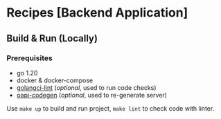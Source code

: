 # Recipes [Backend Application]

## Build & Run (Locally)
### Prerequisites
- go 1.20
- docker & docker-compose
- [golangci-lint](https://github.com/golangci/golangci-lint) (<i>optional</i>, used to run code checks)
- [oapi-codegen](https://github.com/deepmap/oapi-codegen) (<i>optional</i>, used to re-generate server)

Use `make up` to build and run project, `make lint` to check code with linter.